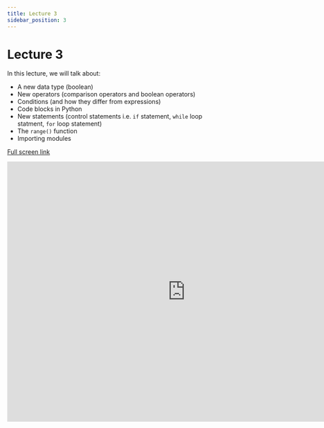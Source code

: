 ```yaml
---
title: Lecture 3
sidebar_position: 3
---
```


# Lecture 3

In this lecture, we will talk about:

- A new data type (boolean)
- New operators (comparison operators and boolean operators)
- Conditions (and how they differ from expressions)
- Code blocks in Python
- New statements (control statements i.e. `if` statement, `while` loop statment, `for` loop statement)
- The `range()` function
- Importing modules

[Full screen link](https://zohair-coder.github.io/itp-lecture-l3)

<iframe src="https://zohair-coder.github.io/itp-lecture-l3" width="822" height="600" title="Introduction to Python - L3" scrolling="no" frameborder="0" webkitallowfullscreen mozallowfullscreen allowfullscreen></iframe>